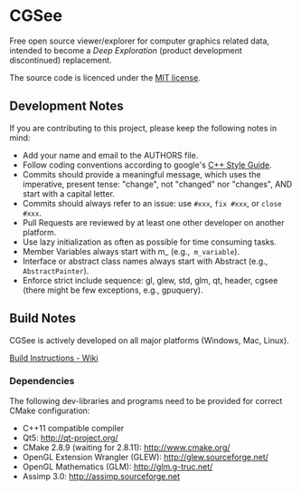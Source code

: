 # CGSee

Free open source viewer/explorer for computer graphics related data, intended to become a *Deep Exploration* (product development discontinued) replacement.

The source code is licenced under the [MIT license](http://opensource.org/licenses/MIT).

## Development Notes

If you are contributing to this project, please keep the following notes in mind:
* Add your name and email to the AUTHORS file.
* Follow coding conventions according to google's [C++ Style Guide](http://google-styleguide.googlecode.com/svn/trunk/cppguide.xml).
* Commits should provide a meaningful  message, which uses the imperative, present tense: "change", not "changed" nor "changes", AND start with a capital letter.
* Commits should always refer to an issue: use ```#xxx```, ```fix #xxx```, or ```close #xxx```.
* Pull Requests are reviewed by at least one other developer on another platform.
* Use lazy initialization as often as possible for time consuming tasks.
* Member Variables always start with m_ (e.g.,``` m_variable```).
* Interface or abstract class names always start with Abstract (e.g., ```AbstractPainter```).
* Enforce strict include sequence: gl, glew, std, glm, qt, header, cgsee (there might be few exceptions, e.g., gpuquery).

## Build Notes

CGSee is actively developed on all major platforms (Windows, Mac, Linux).

[Build Instructions - Wiki](https://github.com/cgcostume/cgsee/wiki/Build-Instructions)

### Dependencies

The following dev-libraries and programs need to be provided for correct CMake configuration:

* C++11 compatible compiler
* Qt5: http://qt-project.org/
* CMake 2.8.9 (waiting for 2.8.11): http://www.cmake.org/
* OpenGL Extension Wrangler (GLEW): http://glew.sourceforge.net/
* OpenGL Mathematics (GLM): http://glm.g-truc.net/
* Assimp 3.0: http://assimp.sourceforge.net
